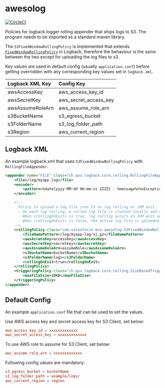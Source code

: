 # awesolog

[![CircleCI](https://circleci.com/gh/salesforce/awesolog.svg?style=svg)](https://circleci.com/gh/salesforce/awesolog)

Policies for logback logger rolling appender that ships logs to S3. The program needs to be imported as a standard maven library.

The `S3FixedWindowRollingPolicy` is implemented that extends [`FixedWindowRollingPolicy`](http://logback.qos.ch/apidocs/ch/qos/logback/core/rolling/FixedWindowRollingPolicy.html) in Logback, therefore the behaviour is the same between the two except for uploading the log files to s3. 

Key values are used in default config (usually `application.conf`) before getting overridden with any corresponding key values set in `logback.xml`.

| Logback XML Key | Config Key |
| :----- | :-------- | 
| awsAccessKey | aws_access_key_id |
| awsSecretKey | aws_secret_access_key |
| awsAssumeRoleArn | aws_assume_role_arn |
| s3BucketName | s3_egress_bucket|
| s3FolderName | s3_log_folder_path |
| s3Region | aws_current_region |


## Logback XML

An example logback.xml that uses `S3FixedWindowRollingPolicy` with `RollingFileAppender`.

```xml
<appender name="FILE" class="ch.qos.logback.core.rolling.RollingFileAppender">
    <file>/log/myapp.log</file>
    <encoder>
        <pattern>%date{yyyy-MM-dd HH:mm:ss ZZZZ} - %message%n%xException</pattern>
    </encoder>

    <!--
      Policy to upload a log file into S3 on log rolling or JVM exit.
      - On each log rolling, a rolled log file is created locally and uploaded to S3
      - When <rollingOnExit> is true, log rolling occurs on JVM exit and a rolled log is uploaded
      - When <rollingOnExit> is false, the active log file is uploaded as it is
    -->
    <rollingPolicy class="com.salesforce.mce.awesolog.S3FixedWindowRollingPolicy">
        <fileNamePattern>/log/myapp-log-%i.gz</fileNamePattern>
        <awsAccessKey>accesskey</awsAccessKey>
        <awsSecretKey>secretkey</awsSecretKey>
        <awsAssumeRoleArn>assumeRole</awsAssumeRoleArn>
        <s3BucketName>bucketName</s3BucketName>
        <s3FolderName>logs</s3FolderName>
        <rollingOnExit>true</rollingOnExit>
    </rollingPolicy>
    <triggeringPolicy class="ch.qos.logback.core.rolling.SizeBasedTriggeringPolicy">
        <maxFileSize>10KB</maxFileSize>
    </triggeringPolicy>
</appender>
```

## Default Config 

An example `application.conf` file that can be used to set the values.

Use AWS access key and secret access key for S3 Client, set below:

```conf
aws_access_key_id = xxxxxxxxxxxxx
aws_secret_access_key = xxxxxxxxxxxxx
```

To use AWS role to assume for S3 Client, set below:

```conf
aws_assume_role_arn = xxxxxxxxxxxxx
```

Following config values are mandatory:

```conf
s3_egress_bucket = bucketName
s3_log_folder_path = example/logs/
aws_current_region = region
```
